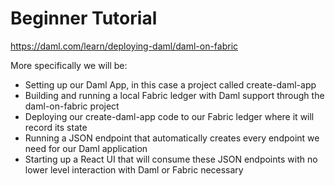 # Beginner Tutorial

https://daml.com/learn/deploying-daml/daml-on-fabric

More specifically we will be:

- Setting up our Daml App, in this case a project called create-daml-app
- Building and running a local Fabric ledger with Daml support through the daml-on-fabric project
- Deploying our create-daml-app code to our Fabric ledger where it will record its state
- Running a JSON endpoint that automatically creates every endpoint we need for our Daml application
- Starting up a React UI that will consume these JSON endpoints with no lower level interaction with Daml or Fabric necessary
